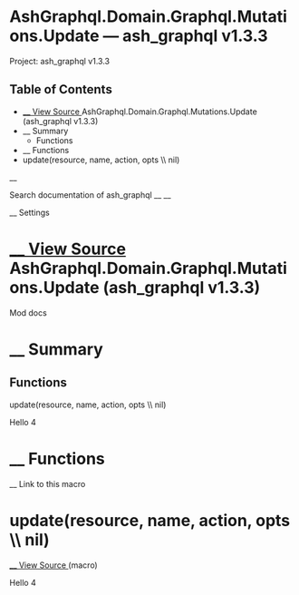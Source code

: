 # AshGraphql.Domain.Graphql.Mutations.Update — ash_graphql v1.3.3

Project: ash_graphql v1.3.3

## Table of Contents

- [ __ View Source ](external_link) AshGraphql.Domain.Graphql.Mutations.Update (ash_graphql v1.3.3)
- __ Summary
  - Functions
- __ Functions
- update(resource, name, action, opts \\\ nil)

__

Search documentation of ash_graphql __ __

__ Settings

#  [ __ View Source ](external_link) AshGraphql.Domain.Graphql.Mutations.Update (ash_graphql v1.3.3)

Mod docs

#  __ Summary

##  Functions

update(resource, name, action, opts \\\ nil)

Hello 4

#  __ Functions

__ Link to this macro

# update(resource, name, action, opts \\\ nil)

[ __ View Source ](external_link) (macro)

Hello 4
